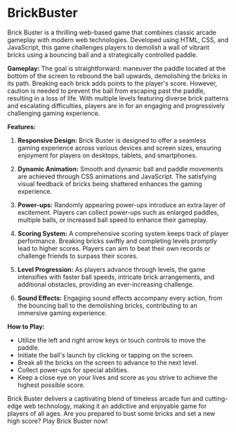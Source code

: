# BrickBuster
Brick Buster is a thrilling web-based game that combines classic arcade gameplay with modern web technologies. Developed using HTML, CSS, and JavaScript, this game challenges players to demolish a wall of vibrant bricks using a bouncing ball and a strategically controlled paddle.

**Gameplay:**
The goal is straightforward: maneuver the paddle located at the bottom of the screen to rebound the ball upwards, demolishing the bricks in its path. Breaking each brick adds points to the player's score. However, caution is needed to prevent the ball from escaping past the paddle, resulting in a loss of life. With multiple levels featuring diverse brick patterns and escalating difficulties, players are in for an engaging and progressively challenging gaming experience.

**Features:**
1. **Responsive Design:** Brick Buster is designed to offer a seamless gaming experience across various devices and screen sizes, ensuring enjoyment for players on desktops, tablets, and smartphones.

2. **Dynamic Animation:** Smooth and dynamic ball and paddle movements are achieved through CSS animations and JavaScript. The satisfying visual feedback of bricks being shattered enhances the gaming experience.

3. **Power-ups:** Randomly appearing power-ups introduce an extra layer of excitement. Players can collect power-ups such as enlarged paddles, multiple balls, or increased ball speed to enhance their gameplay.

4. **Scoring System:** A comprehensive scoring system keeps track of player performance. Breaking bricks swiftly and completing levels promptly lead to higher scores. Players can aim to beat their own records or challenge friends to surpass their scores.

5. **Level Progression:** As players advance through levels, the game intensifies with faster ball speeds, intricate brick arrangements, and additional obstacles, providing an ever-increasing challenge.

6. **Sound Effects:** Engaging sound effects accompany every action, from the bouncing ball to the demolishing bricks, contributing to an immersive gaming experience.

**How to Play:**
- Utilize the left and right arrow keys or touch controls to move the paddle.
- Initiate the ball's launch by clicking or tapping on the screen.
- Break all the bricks on the screen to advance to the next level.
- Collect power-ups for special abilities.
- Keep a close eye on your lives and score as you strive to achieve the highest possible score.

Brick Buster delivers a captivating blend of timeless arcade fun and cutting-edge web technology, making it an addictive and enjoyable game for players of all ages. Are you prepared to bust some bricks and set a new high score? Play Brick Buster now!

